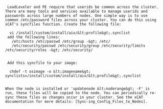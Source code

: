      LoadLeveler and PE require that userids be common across the cluster. There are many tools and services available to manage userids and passwords across large numbers of nodes. One simple way is to use common /etc/password files across your cluster. You can do this using xCAT's syncfiles function. Create the following file: 
    
      vi /install/custom/install/aix/&lt;profile&gt;.synclist
     add the following lines:
       /etc/hosts /etc/passwd /etc/group -&gt; /etc/
       /etc/security/passwd /etc/security/group /etc/security/limits /etc/security/roles -&gt; /etc/security/
    

     Add this syncfile to your image: 
    
      chdef -t osimage -o &lt;imagename&gt; synclists=/install/custom/install/aix/&lt;profile&gt;.synclist
    

    When the node is installed or 'updatenode &lt;noderange&gt; -F' is run, these files will be copied to the node. You can periodically re-sync these files as changes occur in your cluster. See the xCAT documentation for more details: [Sync-ing_Config_Files_to_Nodes]. 
